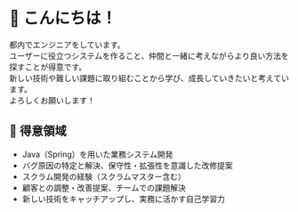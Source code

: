# 👋 こんにちは！

都内でエンジニアをしています。  
ユーザーに役立つシステムを作ること、仲間と一緒に考えながらより良い方法を探すことが得意です。  
新しい技術や難しい課題に取り組むことから学び、成長していきたいと考えています。  
よろしくお願いします！

## 🔧 得意領域
- Java（Spring）を用いた業務システム開発
- バグ原因の特定と解決、保守性・拡張性を意識した改修提案
- スクラム開発の経験（スクラムマスター含む）
- 顧客との調整・改善提案、チームでの課題解決
- 新しい技術をキャッチアップし、実務に活かす自己学習力
